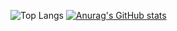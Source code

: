 ![Top Langs](https://github-readme-stats-l3onardo.vercel.app/api/top-langs/?username=l3onardocz&hide_progress=true&theme=dark)
[![Anurag's GitHub stats](https://github-readme-stats-l3onardo.vercel.app/api?username=l3onardocz)](https://github.com/l3onardocz/github-readme-stats)
